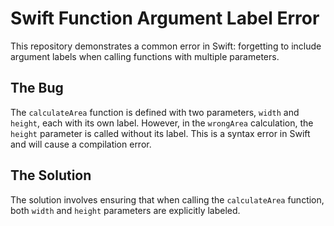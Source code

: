 # Swift Function Argument Label Error

This repository demonstrates a common error in Swift: forgetting to include argument labels when calling functions with multiple parameters.

## The Bug
The `calculateArea` function is defined with two parameters, `width` and `height`, each with its own label.  However, in the `wrongArea` calculation, the `height` parameter is called without its label. This is a syntax error in Swift and will cause a compilation error.

## The Solution
The solution involves ensuring that when calling the `calculateArea` function, both `width` and `height` parameters are explicitly labeled.